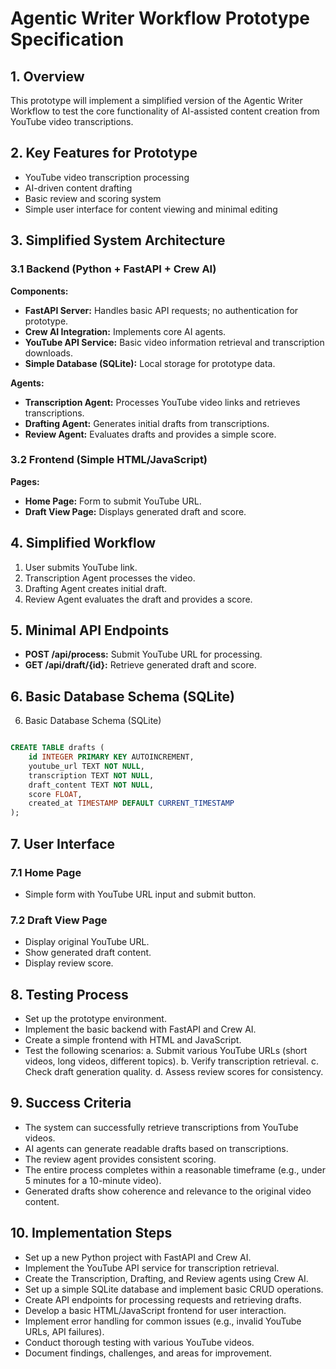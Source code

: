 # Agentic Writer Workflow Prototype Specification

## 1. Overview
This prototype will implement a simplified version of the Agentic Writer Workflow to test the core functionality of AI-assisted content creation from YouTube video transcriptions.

## 2. Key Features for Prototype
- YouTube video transcription processing
- AI-driven content drafting
- Basic review and scoring system
- Simple user interface for content viewing and minimal editing

## 3. Simplified System Architecture

### 3.1 Backend (Python + FastAPI + Crew AI)
**Components:**
- **FastAPI Server:** Handles basic API requests; no authentication for prototype.
- **Crew AI Integration:** Implements core AI agents.
- **YouTube API Service:** Basic video information retrieval and transcription downloads.
- **Simple Database (SQLite):** Local storage for prototype data.

**Agents:**
- **Transcription Agent:** Processes YouTube video links and retrieves transcriptions.
- **Drafting Agent:** Generates initial drafts from transcriptions.
- **Review Agent:** Evaluates drafts and provides a simple score.

### 3.2 Frontend (Simple HTML/JavaScript)
**Pages:**
- **Home Page:** Form to submit YouTube URL.
- **Draft View Page:** Displays generated draft and score.

## 4. Simplified Workflow
1. User submits YouTube link.
2. Transcription Agent processes the video.
3. Drafting Agent creates initial draft.
4. Review Agent evaluates the draft and provides a score.

## 5. Minimal API Endpoints
- **POST /api/process:** Submit YouTube URL for processing.
- **GET /api/draft/{id}:** Retrieve generated draft and score.

## 6. Basic Database Schema (SQLite)



6. Basic Database Schema (SQLite)
```sql

CREATE TABLE drafts (
    id INTEGER PRIMARY KEY AUTOINCREMENT,
    youtube_url TEXT NOT NULL,
    transcription TEXT NOT NULL,
    draft_content TEXT NOT NULL,
    score FLOAT,
    created_at TIMESTAMP DEFAULT CURRENT_TIMESTAMP
);
```

## 7. User Interface
### 7.1 Home Page
- Simple form with YouTube URL input and submit button.

### 7.2 Draft View Page
- Display original YouTube URL.
- Show generated draft content.
- Display review score.

## 8. Testing Process
- Set up the prototype environment.
- Implement the basic backend with FastAPI and Crew AI.
- Create a simple frontend with HTML and JavaScript.
- Test the following scenarios:
  a. Submit various YouTube URLs (short videos, long videos, different topics).
  b. Verify transcription retrieval.
  c. Check draft generation quality.
  d. Assess review scores for consistency.

## 9. Success Criteria
- The system can successfully retrieve transcriptions from YouTube videos.
- AI agents can generate readable drafts based on transcriptions.
- The review agent provides consistent scoring.
- The entire process completes within a reasonable timeframe (e.g., under 5 minutes for a 10-minute video).
- Generated drafts show coherence and relevance to the original video content.

## 10. Implementation Steps
- Set up a new Python project with FastAPI and Crew AI.
- Implement the YouTube API service for transcription retrieval.
- Create the Transcription, Drafting, and Review agents using Crew AI.
- Set up a simple SQLite database and implement basic CRUD operations.
- Create API endpoints for processing requests and retrieving drafts.
- Develop a basic HTML/JavaScript frontend for user interaction.
- Implement error handling for common issues (e.g., invalid YouTube URLs, API failures).
- Conduct thorough testing with various YouTube videos.
- Document findings, challenges, and areas for improvement.